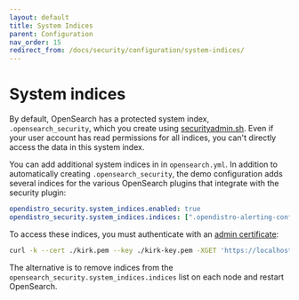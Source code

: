 ```yaml
---
layout: default
title: System Indices
parent: Configuration
nav_order: 15
redirect_from: /docs/security/configuration/system-indices/
---
```


# System indices

By default, OpenSearch has a protected system index, `.opensearch_security`, which you create using [securityadmin.sh](../security-admin/). Even if your user account has read permissions for all indices, you can't directly access the data in this system index.

You can add additional system indices in in `opensearch.yml`. In addition to automatically creating `.opensearch_security`, the demo configuration adds several indices for the various OpenSearch plugins that integrate with the security plugin:

```yml
opendistro_security.system_indices.enabled: true
opendistro_security.system_indices.indices: [".opendistro-alerting-config", ".opendistro-alerting-alert*", ".opendistro-anomaly-results*", ".opendistro-anomaly-detector*", ".opendistro-anomaly-checkpoints", ".opendistro-anomaly-detection-state", ".opendistro-reports-*", ".opendistro-notifications-*", ".opendistro-notebooks", ".opendistro-asynchronous-search-response*"]
```

To access these indices, you must authenticate with an [admin certificate](../tls/#configure-admin-certificates):

```bash
curl -k --cert ./kirk.pem --key ./kirk-key.pem -XGET 'https://localhost:9200/.opensearch_security/_search'
```

The alternative is to remove indices from the `opensearch_security.system_indices.indices` list on each node and restart OpenSearch.

